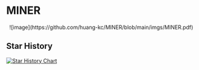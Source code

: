 # MINER

<p align="center">
    ![image](https://github.com/huang-kc/MINER/blob/main/imgs/MINER.pdf)
<p>

## Star History

[![Star History Chart](https://api.star-history.com/svg?repos=huang-kc/MINER&type=Date)](https://star-history.com/#huang-kc/MINER&Date)
